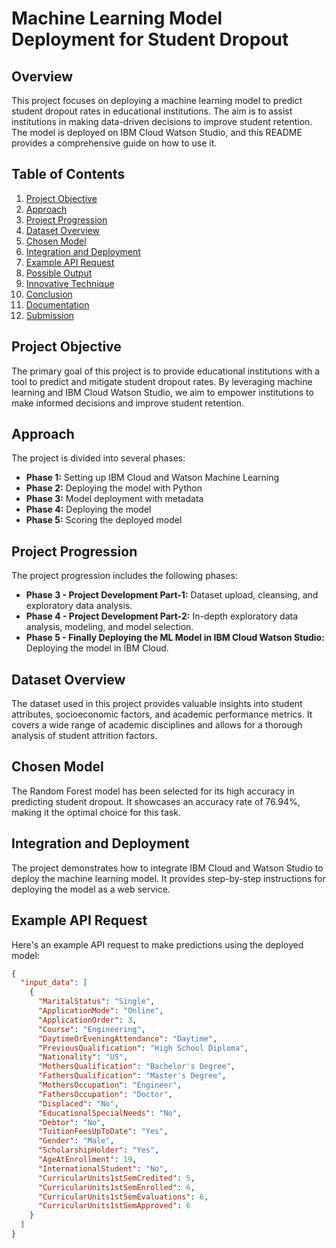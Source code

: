 # Machine Learning Model Deployment for Student Dropout

## Overview
This project focuses on deploying a machine learning model to predict student dropout rates in educational institutions. The aim is to assist institutions in making data-driven decisions to improve student retention. The model is deployed on IBM Cloud Watson Studio, and this README provides a comprehensive guide on how to use it.

## Table of Contents
1. [Project Objective](#project-objective)
2. [Approach](#approach)
3. [Project Progression](#project-progression)
4. [Dataset Overview](#dataset-overview)
5. [Chosen Model](#chosen-model)
6. [Integration and Deployment](#integration-and-deployment)
7. [Example API Request](#example-api-request)
8. [Possible Output](#possible-output)
9. [Innovative Technique](#innovative-technique)
10. [Conclusion](#conclusion)
11. [Documentation](#documentation)
12. [Submission](#submission)

## Project Objective
The primary goal of this project is to provide educational institutions with a tool to predict and mitigate student dropout rates. By leveraging machine learning and IBM Cloud Watson Studio, we aim to empower institutions to make informed decisions and improve student retention.

## Approach
The project is divided into several phases:
- **Phase 1:** Setting up IBM Cloud and Watson Machine Learning
- **Phase 2:** Deploying the model with Python
- **Phase 3:** Model deployment with metadata
- **Phase 4:** Deploying the model
- **Phase 5:** Scoring the deployed model

## Project Progression
The project progression includes the following phases:
- **Phase 3 - Project Development Part-1:** Dataset upload, cleansing, and exploratory data analysis.
- **Phase 4 - Project Development Part-2:** In-depth exploratory data analysis, modeling, and model selection.
- **Phase 5 - Finally Deploying the ML Model in IBM Cloud Watson Studio:** Deploying the model in IBM Cloud.

## Dataset Overview
The dataset used in this project provides valuable insights into student attributes, socioeconomic factors, and academic performance metrics. It covers a wide range of academic disciplines and allows for a thorough analysis of student attrition factors.

## Chosen Model
The Random Forest model has been selected for its high accuracy in predicting student dropout. It showcases an accuracy rate of 76.94%, making it the optimal choice for this task.

## Integration and Deployment
The project demonstrates how to integrate IBM Cloud and Watson Studio to deploy the machine learning model. It provides step-by-step instructions for deploying the model as a web service.

## Example API Request
Here's an example API request to make predictions using the deployed model:

```json
{
  "input_data": [
    {
      "MaritalStatus": "Single",
      "ApplicationMode": "Online",
      "ApplicationOrder": 3,
      "Course": "Engineering",
      "DaytimeOrEveningAttendance": "Daytime",
      "PreviousQualification": "High School Diploma",
      "Nationality": "US",
      "MothersQualification": "Bachelor's Degree",
      "FathersQualification": "Master's Degree",
      "MothersOccupation": "Engineer",
      "FathersOccupation": "Doctor",
      "Displaced": "No",
      "EducationalSpecialNeeds": "No",
      "Debtor": "No",
      "TuitionFeesUpToDate": "Yes",
      "Gender": "Male",
      "ScholarshipHolder": "Yes",
      "AgeAtEnrollment": 19,
      "InternationalStudent": "No",
      "CurricularUnits1stSemCredited": 5,
      "CurricularUnits1stSemEnrolled": 6,
      "CurricularUnits1stSemEvaluations": 6,
      "CurricularUnits1stSemApproved": 6
    }
  ]
}


